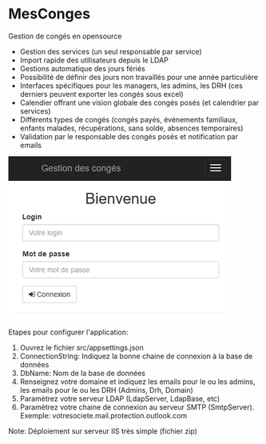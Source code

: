 # MesConges
Gestion de congés en opensource

- Gestion des services (un seul responsable par service)
- Import rapide des utilisateurs depuis le LDAP
- Gestions automatique des jours fériés
- Possibilité de définir des jours non travaillés pour une année particulière
- Interfaces spécifiques pour les managers, les admins, les DRH (ces derniers peuvent exporter les congés sous excel)
- Calendier offrant une vision globale des congés posés (et calendrier par services)
- Différents types de congés (congés payés, événements familiaux, enfants malades, récupérations, sans solde, absences temporaires)
- Validation par le responsable des congés posés et notification par emails

![](https://github.com/DevElkami/MesConges/blob/master/screen.png)

Etapes pour configurer l'application:
1. Ouvrez le fichier src/appsettings.json
2. ConnectionString: Indiquez la bonne chaine de connexion à la base de données
3. DbName: Nom de la base de données
4. Renseignez votre domaine et indiquez les emails pour le ou les admins, les emails pour le ou les DRH (Admins, Drh, Domain)
5. Paramètrez votre serveur LDAP (LdapServer, LdapBase, etc)
6. Paramètrez votre chaine de connexion au serveur SMTP (SmtpServer). Exemple: votresociete.mail.protection.outlook.com

Note: Déploiement sur serveur IIS très simple (fichier zip)
